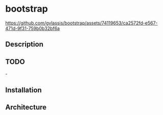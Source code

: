 # bootstrap

https://github.com/gvlassis/bootstrap/assets/74119653/ca2572fd-e567-471d-9f31-759b0b32bf6a

## Description

## TODO
\-

## Installation

## Architecture
